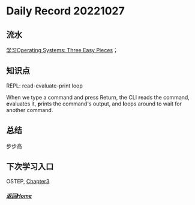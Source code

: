 
Daily Record 20221027
=====================

## 流水

[学习Operating Systems: Three Easy Pieces](https://pages.cs.wisc.edu/~remzi/OSTEP/#book-chapters)；

## 知识点

REPL: read-evaluate-print loop

When we type a command and press Return, the CLI **r**eads the command, **e**valuates it, **p**rints the command's output, and **l**oops around to wait for another command.

## 总结

步步高

## 下次学习入口

OSTEP, [Chapter3](https://pages.cs.wisc.edu/~remzi/OSTEP/dialogue-virtualization.pdf)

##### [返回Home](../../../README.md)


